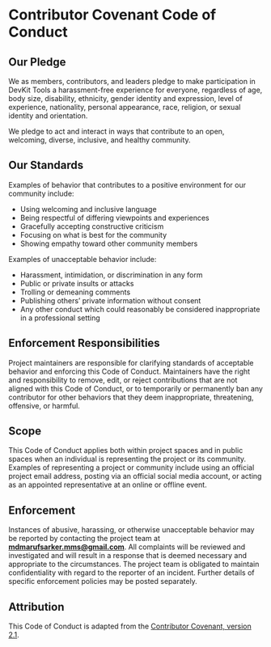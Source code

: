# Contributor Covenant Code of Conduct

## Our Pledge

We as members, contributors, and leaders pledge to make participation in DevKit Tools a harassment-free experience for everyone, regardless of age, body size, disability, ethnicity, gender identity and expression, level of experience, nationality, personal appearance, race, religion, or sexual identity and orientation.

We pledge to act and interact in ways that contribute to an open, welcoming, diverse, inclusive, and healthy community.

## Our Standards

Examples of behavior that contributes to a positive environment for our community include:

- Using welcoming and inclusive language
- Being respectful of differing viewpoints and experiences
- Gracefully accepting constructive criticism
- Focusing on what is best for the community
- Showing empathy toward other community members

Examples of unacceptable behavior include:

- Harassment, intimidation, or discrimination in any form
- Public or private insults or attacks
- Trolling or demeaning comments
- Publishing others’ private information without consent
- Any other conduct which could reasonably be considered inappropriate in a professional setting

## Enforcement Responsibilities

Project maintainers are responsible for clarifying standards of acceptable behavior and enforcing this Code of Conduct. Maintainers have the right and responsibility to remove, edit, or reject contributions that are not aligned with this Code of Conduct, or to temporarily or permanently ban any contributor for other behaviors that they deem inappropriate, threatening, offensive, or harmful.

## Scope

This Code of Conduct applies both within project spaces and in public spaces when an individual is representing the project or its community. Examples of representing a project or community include using an official project email address, posting via an official social media account, or acting as an appointed representative at an online or offline event.

## Enforcement

Instances of abusive, harassing, or otherwise unacceptable behavior may be reported by contacting the project team at **mdmarufsarker.mms@gmail.com**. All complaints will be reviewed and investigated and will result in a response that is deemed necessary and appropriate to the circumstances. The project team is obligated to maintain confidentiality with regard to the reporter of an incident. Further details of specific enforcement policies may be posted separately.

## Attribution

This Code of Conduct is adapted from the [Contributor Covenant, version 2.1](https://www.contributor-covenant.org/version/2/1/code_of_conduct.html).
